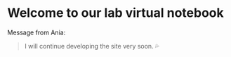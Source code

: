 # Welcome to our lab virtual notebook

Message from Ania:

> I will continue developing the site very soon. :sweat_drops:


